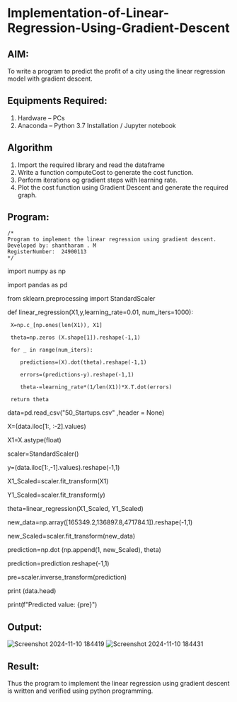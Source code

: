 # Implementation-of-Linear-Regression-Using-Gradient-Descent

## AIM:
To write a program to predict the profit of a city using the linear regression model with gradient descent.

## Equipments Required:
1. Hardware – PCs
2. Anaconda – Python 3.7 Installation / Jupyter notebook

## Algorithm
1. Import the required library and read the dataframe
2. Write a function computeCost to generate the cost function.
3. Perform iterations og gradient steps with learning rate.
4. Plot the cost function using Gradient Descent and generate the required graph.

## Program:
```
/*
Program to implement the linear regression using gradient descent.
Developed by: shantharam . M
RegisterNumber:  24900113
*/
```
import numpy as np

import pandas as pd

from sklearn.preprocessing import StandardScaler

def linear_regression(X1,y,learning_rate=0.01, num_iters=1000):
    
     X=np.c_[np.ones(len(X1)), X1]

     theta=np.zeros (X.shape[1]).reshape(-1,1)
    
     for _ in range(num_iters):
         
        predictions=(X).dot(theta).reshape(-1,1)
         
        errors=(predictions-y).reshape(-1,1)
         
        theta-=learning_rate*(1/len(X1))*X.T.dot(errors)
         
     return theta

data=pd.read_csv("50_Startups.csv" ,header = None) 

X=(data.iloc[1:, :-2].values)

X1=X.astype(float)

scaler=StandardScaler()

y=(data.iloc[1:,-1].values).reshape(-1,1)

X1_Scaled=scaler.fit_transform(X1)

Y1_Scaled=scaler.fit_transform(y)

theta=linear_regression(X1_Scaled, Y1_Scaled)

new_data=np.array([165349.2,136897.8,471784.1]).reshape(-1,1)

new_Scaled=scaler.fit_transform(new_data)


prediction=np.dot (np.append(1, new_Scaled), theta)

prediction=prediction.reshape(-1,1)

pre=scaler.inverse_transform(prediction)

print (data.head)

print(f"Predicted value: {pre}")

## Output:
![Screenshot 2024-11-10 184419](https://github.com/user-attachments/assets/28607d79-26ff-4c1c-afdc-a1e7c80ce33a)
![Screenshot 2024-11-10 184431](https://github.com/user-attachments/assets/86ad7737-3463-4db9-b5e6-486dfaf32ae5)


## Result:
Thus the program to implement the linear regression using gradient descent is written and verified using python programming.
